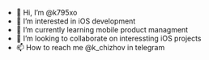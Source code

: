 - 👋 Hi, I’m @k795xo
- 👀 I’m interested in iOS development
- 🌱 I’m currently learning mobile product managment 
- 💞️ I’m looking to collaborate on interessting iOS projects
- 📫 How to reach me @k_chizhov in telegram

<!---
k795xo/k795xo is a ✨ special ✨ repository because its `README.md` (this file) appears on your GitHub profile.
You can click the Preview link to take a look at your changes.
--->
